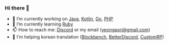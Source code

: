 ### Hi there 👋

- 🔭 I’m currently working on [Java](https://www.java.com/), [Kotlin](https://kotlinlang.org/), [Go](https://go.dev/), [PHP](https://www.php.net/)
- 🌱 I’m currently learning [Ruby](https://www.ruby-lang.org/)
- 📫 How to reach me: [Discord](https://yeongaori.github.io/discord) or my email (yeongaori@gmail.com)
- 💬 I'm helping korean translation ([Blockbench](https://github.com/JannisX11/blockbench), [BetterDiscord](https://github.com/BetterDiscord/BetterDiscord), [CustomRP](https://github.com/maximmax42/Discord-CustomRP))

<!--
**yeongaori/yeongaori** is a ✨ _special_ ✨ repository because its `README.md` (this file) appears on your GitHub profile.

Here are some ideas to get you started:

- 🔭 I’m currently working on ...
- 🌱 I’m currently learning ...
- 👯 I’m looking to collaborate on ...
- 🤔 I’m looking for help with ...
- 💬 Ask me about ...
- 📫 How to reach me: ...
- 😄 Pronouns: ...
- ⚡ Fun fact: ...
-->
